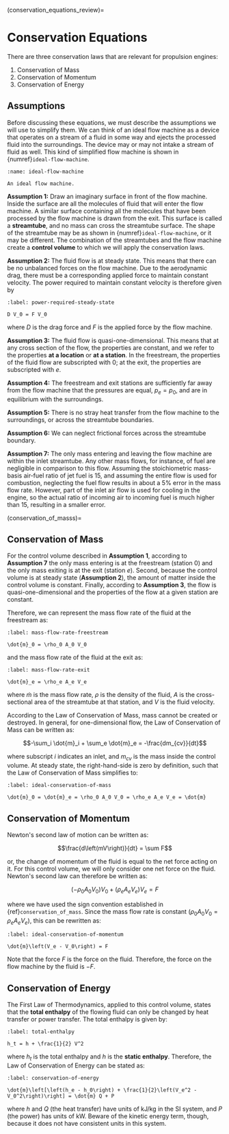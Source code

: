 (conservation_equations_review)=
# Conservation Equations

There are three conservation laws that are relevant for propulsion engines:

1. Conservation of Mass
2. Conservation of Momentum
3. Conservation of Energy

## Assumptions

Before discussing these equations, we must describe the assumptions we will use to simplify them. We can think of an ideal flow machine as a device that operates on a stream of a fluid in some way and ejects the processed fluid into the surroundings. The device may or may not intake a stream of fluid as well. This kind of simplified flow machine is shown in {numref}`ideal-flow-machine`.

```{figure} ../images/ideal-flow-machine.svg
:name: ideal-flow-machine

An ideal flow machine.
```

**Assumption 1:** Draw an imaginary surface in front of the flow machine. Inside the surface are all the molecules of fluid that will enter the flow machine. A similar surface containing all the molecules that have been processed by the flow machine is drawn from the exit. This surface is called a **streamtube**, and no mass can cross the streamtube surface. The shape of the streamtube may be as shown in {numref}`ideal-flow-machine`, or it may be different. The combination of the streamtubes and the flow machine create a **control volume** to which we will apply the conservation laws.

**Assumption 2:** The fluid flow is at steady state. This means that there can be no unbalanced forces on the flow machine. Due to the aerodynamic drag, there must be a corresponding applied force to maintain constant velocity. The power required to maintain constant velocity is therefore given by

```{math}
:label: power-required-steady-state

D V_0 = F V_0
```

where $D$ is the drag force and $F$ is the applied force by the flow machine.

**Assumption 3:** The fluid flow is quasi-one-dimensional. This means that at any cross section of the flow, the properties are constant, and we refer to the properties **at a location** or **at a station**. In the freestream, the properties of the fluid flow are subscripted with $0$; at the exit, the properties are subscripted with $e$.

**Assumption 4:** The freestream and exit stations are sufficiently far away from the flow machine that the pressures are equal, $p_e = p_0$, and are in equilibrium with the surroundings.

**Assumption 5:** There is no stray heat transfer from the flow machine to the surroundings, or across the streamtube boundaries.

**Assumption 6:** We can neglect frictional forces across the streamtube boundary.

**Assumption 7:** The only mass entering and leaving the flow machine are within the inlet streamtube. Any other mass flows, for instance, of fuel are negligible in comparison to this flow. Assuming the stoichiometric mass-basis air-fuel ratio of jet fuel is 15, and assuming the entire flow is used for combustion, neglecting the fuel flow results in about a 5% error in the mass flow rate. However, part of the inlet air flow is used for cooling in the engine, so the actual ratio of incoming air to incoming fuel is much higher than 15, resulting in a smaller error.

(conservation_of_masss)=
## Conservation of Mass

For the control volume described in **Assumption 1**, according to **Assumption 7** the only mass entering is at the freestream (station $0$) and the only mass exiting is at the exit (station $e$). Second, because the control volume is at steady state (**Assumption 2**), the amount of matter inside the control volume is constant. Finally, according to **Assumption 3**, the flow is quasi-one-dimensional and the properties of the flow at a given station are constant.

Therefore, we can represent the mass flow rate of the fluid at the freestream as:

```{math}
:label: mass-flow-rate-freestream

\dot{m}_0 = \rho_0 A_0 V_0
```

and the mass flow rate of the fluid at the exit as:

```{math}
:label: mass-flow-rate-exit

\dot{m}_e = \rho_e A_e V_e
```

where $\dot{m}$ is the mass flow rate, $\rho$ is the density of the fluid, $A$ is the cross-sectional area of the streamtube at that station, and $V$ is the fluid velocity.

According to the Law of Conservation of Mass, mass cannot be created or destroyed. In general, for one-dimensional flow, the Law of Conservation of Mass can be written as:

$$-\sum_i \dot{m}_i + \sum_e \dot{m}_e = -\frac{dm_{cv}}{dt}$$

where subscript $i$ indicates an inlet, and $m_{cv}$ is the mass inside the control volume. At steady state, the right-hand-side is zero by definition, such that the Law of Conservation of Mass simplifies to:

```{math}
:label: ideal-conservation-of-mass

\dot{m}_0 = \dot{m}_e = \rho_0 A_0 V_0 = \rho_e A_e V_e = \dot{m}
```

## Conservation of Momentum

Newton's second law of motion can be written as:

$$\frac{d\left(mV\right)}{dt} = \sum F$$

or, the change of momentum of the fluid is equal to the net force acting on it. For this control volume, we will only consider one net force on the fluid. Newton's second law can therefore be written as:

$$\left(-\rho_0 A_0 V_0\right)V_0 + \left(\rho_e A_e V_e\right)V_e = F$$

where we have used the sign convention established in {ref}`conservation_of_mass`. Since the mass flow rate is constant ($\rho_0 A_0 V_0 = \rho_e A_e V_e$), this can be rewritten as:

```{math}
:label: ideal-conservation-of-momentum

\dot{m}\left(V_e - V_0\right) = F
```

Note that the force $F$ is the force on the fluid. Therefore, the force on the flow machine by the fluid is $-F$.

## Conservation of Energy

The First Law of Thermodynamics, applied to this control volume, states that the **total enthalpy** of the flowing fluid can only be changed by heat transfer or power transfer. The total enthalpy is given by:

```{math}
:label: total-enthalpy

h_t = h + \frac{1}{2} V^2
```

where $h_t$ is the total enthalpy and $h$ is the **static enthalpy**. Therefore, the Law of Conservation of Energy can be stated as:

```{math}
:label: conservation-of-energy

\dot{m}\left[\left(h_e - h_0\right) + \frac{1}{2}\left(V_e^2 - V_0^2\right)\right] = \dot{m} Q + P
```

where $h$ and $Q$ (the heat transfer) have units of kJ/kg in the SI system, and $P$ (the power) has units of kW. Beware of the kinetic energy term, though, because it does not have consistent units in this system.
